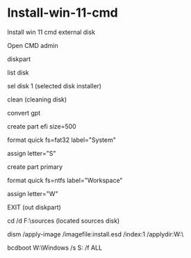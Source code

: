 # Install-win-11-cmd
Install win 11 cmd external disk

Open CMD admin

diskpart

list disk

sel disk 1 (selected disk installer)

clean (cleaning disk)

convert gpt

create part efi size=500

format quick fs=fat32 label="System"

assign letter="S"

create part primary

format quick fs=ntfs label="Workspace"

assign letter="W"

EXIT (out diskpart)

cd /d F:\sources (located sources disk)

dism /apply-image /imagefile:install.esd /index:1 /applydir:W:\

bcdboot W:\Windows /s S: /f ALL
